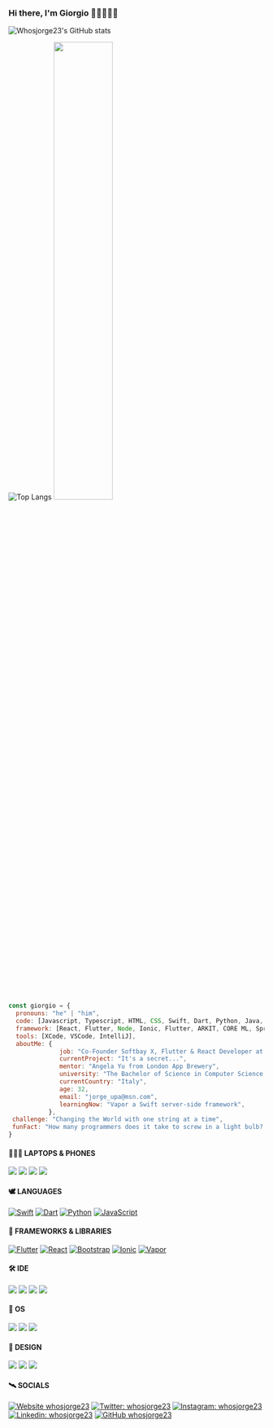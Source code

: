 ### Hi there, I'm Giorgio 👋🏻👨🏻‍💻
<!-- ![](https://komarev.com/ghpvc/?username=whosjorge23&style=for-the-badge&color=0088cc) -->

<!-- ![Whosjorge23's GitHub stats](https://github-readme-stats.vercel.app/api?username=whosjorge23&show_icons=true&theme=tokyonight) -->
![Whosjorge23's GitHub stats](https://github-readme-stats-sigma-five.vercel.app/api?username=whosjorge23&show_icons=true&&count_private=true&theme=tokyonight) 
<!-- ![Top Langs](https://github-readme-stats.vercel.app/api/top-langs/?username=whosjorge23&layout=compact&theme=tokyonight) -->
![Top Langs](https://github-readme-stats-sigma-five.vercel.app/api/top-langs/?username=whosjorge23&theme=tokyonight&layout=compact) <img width="48%" src="https://github-readme-streak-stats.herokuapp.com/?user=whosjorge23&theme=tokyonight" />


<!--
**whosjorge23/whosjorge23** is a ✨ _special_ ✨ repository because its `README.md` (this file) appears on your GitHub profile.

- 🔭 I’m currently working on an app for the University of Pretoria.
- 🌱 I’m currently learning Ionic.
- 👯 I’m looking to collaborate on Swift and Javascript.
- 🤔 I’m looking for help with Ionic.
- 💬 Ask me about anything.
- 📫 How to reach me: jorge_upa@msn.com.
- ⚡ Fun fact: How many programmers does it take to screw in a light bulb? ... None. It's a hardware problem.
- 😄 Pronouns: ...
-->

```javascript
const giorgio = {
  pronouns: "he" | "him",
  code: [Javascript, Typescript, HTML, CSS, Swift, Dart, Python, Java, R],
  framework: [React, Flutter, Node, Ionic, Flutter, ARKIT, CORE ML, SpringBoot],
  tools: [XCode, VSCode, IntelliJ],
  aboutMe: {
              job: "Co-Founder Softbay X, Flutter & React Developer at Pixora",
              currentProject: "It's a secret...",
              mentor: "Angela Yu from London App Brewery",
              university: "The Bachelor of Science in Computer Science (BS-CS) at UoPeople - (Currently)",
              currentCountry: "Italy",
              age: 32,
              email: "jorge_upa@msn.com",
              learningNow: "Vapor a Swift server-side framework",
           },
 challenge: "Changing the World with one string at a time",
 funFact: "How many programmers does it take to screw in a light bulb? ... None. It's a hardware problem."
}
```
#### 👨🏻‍💻 LAPTOPS & PHONES
<img src="https://img.shields.io/badge/Apple_MacBook_Pro_14'_M1_Pro-333333?style=for-the-badge&logo=apple&logoColor=white"/> <img src="https://img.shields.io/badge/Apple_iPhone_14_Pro-333333?style=for-the-badge&logo=apple&logoColor=white"/> <img src="https://img.shields.io/badge/Apple_MacBook_Pro_16'_M2-333333?style=for-the-badge&logo=apple&logoColor=white"/> <img src="https://img.shields.io/badge/Apple_iPhone_XR-333333?style=for-the-badge&logo=apple&logoColor=white"/>

#### 🕊️ LANGUAGES
[![Swift](https://img.shields.io/badge/Swift-FA7343?style=for-the-badge&logo=swift&logoColor=white)](https://docs.swift.org/swift-book/documentation/the-swift-programming-language/)
[![Dart](https://img.shields.io/badge/dart-%230175C2.svg?style=for-the-badge&logo=dart&logoColor=white)](https://dart.dev/)
[![Python](https://img.shields.io/badge/python-3670A0?style=for-the-badge&logo=python&logoColor=ffdd54)](https://www.python.org/)
[![JavaScript](https://img.shields.io/badge/javascript-%23323330.svg?style=for-the-badge&logo=javascript&logoColor=%23F7DF1E)](https://www.javascript.com/)

#### 🦚 FRAMEWORKS & LIBRARIES
[![Flutter](https://img.shields.io/badge/Flutter-02569B?style=for-the-badge&logo=flutter&logoColor=white)](https://flutter.dev/)
[![React](https://img.shields.io/badge/React-20232A?style=for-the-badge&logo=react&logoColor=61DAFB)](https://reactjs.org)
[![Bootstrap](https://img.shields.io/badge/bootstrap-%23563D7C.svg?style=for-the-badge&logo=bootstrap&logoColor=white)](https://getbootstrap.com/)
[![Ionic](https://img.shields.io/badge/Ionic-%233880FF.svg?style=for-the-badge&logo=Ionic&logoColor=white)](https://ionicframework.com/)
[![Vapor](https://img.shields.io/badge/Vapor-e981f8?style=for-the-badge&logo=vapor&logoColor=80D8FD)](https://docs.vapor.codes/)

#### 🛠 IDE
[![](https://img.shields.io/badge/Xcode-007ACC?style=for-the-badge&logo=Xcode&logoColor=white)](https://apps.apple.com/en/app/xcode/id497799835?mt=12)
[![](https://img.shields.io/badge/Android_Studio-3DDC84?style=for-the-badge&logo=android-studio&logoColor=white)](https://developer.android.com/studio)
[![](https://img.shields.io/badge/IntelliJ_IDEA-000000.svg?style=for-the-badge&logo=intellij-idea&logoColor=white)](https://www.jetbrains.com/idea/)
[![](https://img.shields.io/badge/Visual_Studio_Code-0078D4?style=for-the-badge&logo=visual%20studio%20code&logoColor=white)](https://code.visualstudio.com)

#### 🦠 OS
[![](https://img.shields.io/badge/mac%20os-000000?style=for-the-badge&logo=apple&logoColor=white)](https://www.apple.com/it/macos/)
[![](https://img.shields.io/badge/Windows-0078D6?style=for-the-badge&logo=windows&logoColor=white)](https://www.microsoft.com/windows/)
[![](https://img.shields.io/badge/Ubuntu-E95420?style=for-the-badge&logo=ubuntu&logoColor=white)](https://ubuntu.com/desktop/developers)

#### 🎨 DESIGN
[![](https://img.shields.io/badge/Sketch-FFB387?style=for-the-badge&logo=sketch&logoColor=black)](https://www.sketch.com/)
[![](https://img.shields.io/badge/Proto.io-161637?style=for-the-badge&logo=proto.io&logoColor=00e5ff)](https://proto.io/)
[![](https://img.shields.io/badge/Canva-%2300C4CC.svg?style=for-the-badge&logo=Canva&logoColor=white)](https://www.canva.com/)

#### 🛰 SOCIALS
[![Website whosjorge23](https://img.shields.io/badge/website-000000?style=for-the-badge&logo=About.me&logoColor=white)](https://westcostyle.com)
[![Twitter: whosjorge23](https://img.shields.io/badge/Twitter-1DA1F2?style=for-the-badge&logo=twitter&logoColor=white)](https://twitter.com/whosjorge23)
[![Instagram: whosjorge23](https://img.shields.io/badge/Instagram-E4405F?style=for-the-badge&logo=instagram&logoColor=white)](https://instagram.com/whosjorge23)
[![Linkedin: whosjorge23](https://img.shields.io/badge/LinkedIn-0077B5?style=for-the-badge&logo=linkedin&logoColor=white)](https://www.linkedin.com/in/giorgio-maria-giannotta/)
[![GitHub whosjorge23](https://img.shields.io/badge/GitHub-100000?style=for-the-badge&logo=github&logoColor=white)](https://github.com/whosjorge23)

